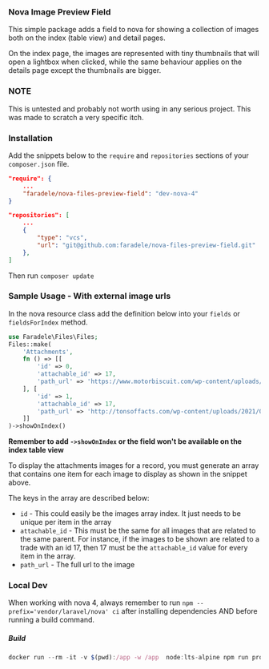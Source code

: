### Nova Image Preview Field

This simple package adds a field to nova for showing a collection of images both on the index (table view) and detail pages.

On the index page, the images are represented with tiny thumbnails that will open a lightbox when clicked, while the same behaviour applies on the details page except the thumbnails are bigger.

### NOTE
This is untested and probably not worth using in any serious project. This was made to scratch a very specific itch.

### Installation
 Add the snippets below to the `require` and `repositories` sections of your `composer.json` file.
```json
"require": {
    ...
    "faradele/nova-files-preview-field": "dev-nova-4"
}

"repositories": [
    ...
    {
        "type": "vcs",
        "url": "git@github.com:faradele/nova-files-preview-field.git"
    },
]
```

Then run `composer update`

### Sample Usage - With external image urls
In the nova resource class add the definition below into your `fields` or `fieldsForIndex` method.

```php
use Faradele\Files\Files;
Files::make(
    'Attachments',
    fn () => [[
        'id' => 0,
        'attachable_id' => 17,
        'path_url' => 'https://www.motorbiscuit.com/wp-content/uploads/2021/02/Tesla-Roadster.jpg',
    ], [
        'id' => 1,
        'attachable_id' => 17,
        'path_url' => 'http://tonsoffacts.com/wp-content/uploads/2021/02/tesla-model-s-raven-2.jpg'
    ]]
)->showOnIndex()
```

**Remember to add `->showOnIndex` or the field won't be available on the index table view**

To display the attachments images for a record, you must generate an array that contains one item for each image to display as shown in the snippet above.

The keys in the array are described below:

- `id` - This could easily be the images array index. It just needs to be unique per item in the array
- `attachable_id` - This must be the same for all images that are related to the same parent. For instance, if the images to be shown are related to a trade with an id 17, then 17 must be the `attachable_id` value for every item in the array.
- `path_url` - The full url to the image

### Local Dev
When working with nova 4, always remember to run `npm --prefix='vendor/laravel/nova' ci` after installing dependencies AND before running a build command.

##### Build
```js
docker run --rm -it -v $(pwd):/app -w /app  node:lts-alpine npm run prod
```
